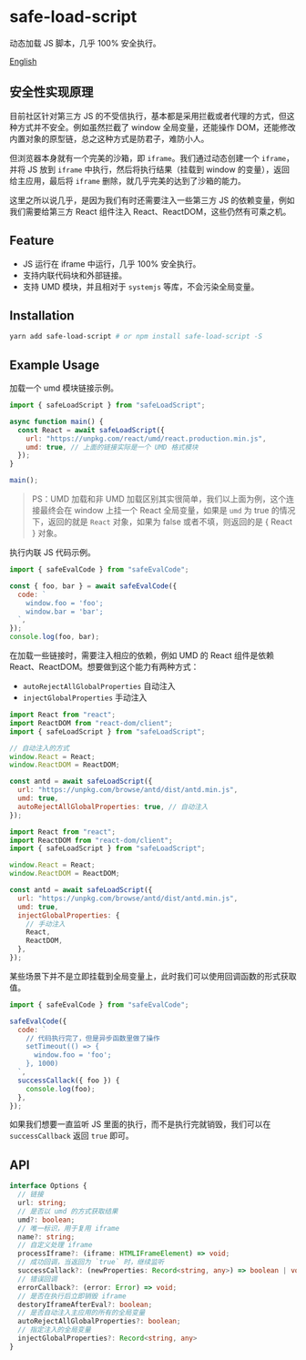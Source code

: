 # safe-load-script

动态加载 JS 脚本，几乎 100% 安全执行。

[English](./README-en.md)

## 安全性实现原理

目前社区针对第三方 JS 的不受信执行，基本都是采用拦截或者代理的方式，但这种方式并不安全。例如虽然拦截了 window 全局变量，还能操作 DOM，还能修改内置对象的原型链，总之这种方式是防君子，难防小人。

但浏览器本身就有一个完美的沙箱，即 `iframe`。我们通过动态创建一个 `iframe`，并将 JS 放到 `iframe` 中执行，然后将执行结果（挂载到 window 的变量），返回给主应用，最后将 `iframe` 删除，就几乎完美的达到了沙箱的能力。

这里之所以说几乎，是因为我们有时还需要注入一些第三方 JS 的依赖变量，例如我们需要给第三方 React 组件注入 React、ReactDOM，这些仍然有可乘之机。

## Feature

- JS 运行在 iframe 中运行，几乎 100% 安全执行。
- 支持内联代码块和外部链接。
- 支持 UMD 模块，并且相对于 `systemjs` 等库，不会污染全局变量。

## Installation

```bash
yarn add safe-load-script # or npm install safe-load-script -S
```

## Example Usage

加载一个 umd 模块链接示例。

```js
import { safeLoadScript } from "safeLoadScript";

async function main() {
  const React = await safeLoadScript({
    url: "https://unpkg.com/react/umd/react.production.min.js",
    umd: true, // 上面的链接实际是一个 UMD 格式模块
  });
}

main();
```

> PS：UMD 加载和非 UMD 加载区别其实很简单，我们以上面为例，这个连接最终会在 window 上挂一个 React 全局变量，如果是 `umd` 为 true 的情况下，返回的就是 `React` 对象，如果为 false 或者不填，则返回的是 { React } 对象。

执行内联 JS 代码示例。

```js
import { safeEvalCode } from "safeEvalCode";

const { foo, bar } = await safeEvalCode({
  code: `
    window.foo = 'foo';
    window.bar = 'bar';
  `,
});
console.log(foo, bar);
```

在加载一些链接时，需要注入相应的依赖，例如 UMD 的 React 组件是依赖 React、ReactDOM。想要做到这个能力有两种方式：

- `autoRejectAllGlobalProperties` 自动注入
- `injectGlobalProperties` 手动注入

```js
import React from "react";
import ReactDOM from "react-dom/client";
import { safeLoadScript } from "safeLoadScript";

// 自动注入的方式
window.React = React;
window.ReactDOM = ReactDOM;

const antd = await safeLoadScript({
  url: "https://unpkg.com/browse/antd/dist/antd.min.js",
  umd: true,
  autoRejectAllGlobalProperties: true, // 自动注入
});
```

```js
import React from "react";
import ReactDOM from "react-dom/client";
import { safeLoadScript } from "safeLoadScript";

window.React = React;
window.ReactDOM = ReactDOM;

const antd = await safeLoadScript({
  url: "https://unpkg.com/browse/antd/dist/antd.min.js",
  umd: true,
  injectGlobalProperties: {
    // 手动注入
    React,
    ReactDOM,
  },
});
```

某些场景下并不是立即挂载到全局变量上，此时我们可以使用回调函数的形式获取值。

```js
import { safeEvalCode } from "safeEvalCode";

safeEvalCode({
  code: `
    // 代码执行完了，但是异步函数里做了操作
    setTimeout(() => {
      window.foo = 'foo';
    }, 1000)
  `,
  successCallack({ foo }) {
    console.log(foo);
  },
});
```

如果我们想要一直监听 JS 里面的执行，而不是执行完就销毁，我们可以在 `successCallback` 返回 `true` 即可。

## API

```ts
interface Options {
  // 链接
  url: string;
  // 是否以 umd 的方式获取结果
  umd?: boolean;
  // 唯一标识，用于复用 iframe
  name?: string;
  // 自定义处理 iframe
  processIframe?: (iframe: HTMLIFrameElement) => void;
  // 成功回调，当返回为 `true` 时，继续监听
  successCallack?: (newProperties: Record<string, any>) => boolean | void;
  // 错误回调
  errorCallback?: (error: Error) => void;
  // 是否在执行后立即销毁 iframe
  destoryIframeAfterEval?: boolean;
  // 是否自动注入主应用的所有的全局变量
  autoRejectAllGlobalProperties?: boolean;
  // 指定注入的全局变量
  injectGlobalProperties?: Record<string, any>
}
```
